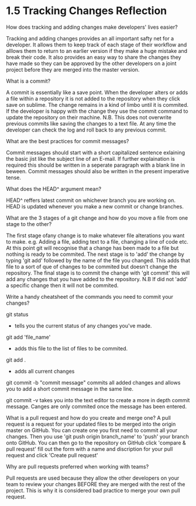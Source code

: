 # 1.5 Tracking Changes Reflection
How does tracking and adding changes make developers' lives easier?

Tracking and adding changes provides an all important safty net for a developer.  It allows them to keep track of each stage of their workflow and alllows them to return to an earlier version if they make a huge mistake and break their code. It also provides an easy way to share the changes they have made so they can be approved by the other developers on a joint project before they are merged into the master version. 

What is a commit?

A commit is essentially like a save point.  When the developer alters or adds a file within a repository it is not added to the repository when they click save on sublime.  The change remains in a kind of limbo until it is commited.  If the developer is happy with the change they use the commit command to update the repository on their machine.  N.B. This does not overwrite previous commits like saving the changes to a text file. At any time the developer can check the log and roll back to any previous commit. 

What are the best practices for commit messages?

Commit messages should start with a short capitalized sentence exlaining the basic jist like the subject line of an E-mail.  If further explaination is required this should be written in a seperate paragraph with a blank line in beween. Commit messages should also be written in the present imperative tense. 

What does the HEAD^ argument mean?

HEAD^ reffers latest commit on whichever branch you are working on. HEAD is updated whenever you make a new commit or change branches.

What are the 3 stages of a git change and how do you move a file from one stage to the other?

The first stage ofany change is to make whatever file alterations you want to make. e.g. Adding a file, adding text to a file, changing a line of code etc. At this point git will recognise that a change has been made to a file but nothing is ready to be commited. 
The next stage is to 'add' the change by typing 'git add' followed by the name of the file you changed.  This adds that file to a sort of que of changes to be commited but doesn't change the repository.
The final stage is to commit the change with 'git commit' this will add any changes that you have added to the repository.  N.B If did not 'add' a specific change then it will not be commited.

Write a handy cheatsheet of the commands you need to commit your changes?

git status
  - tells you the current status of any changes you've made.

git add 'file_name'
  - adds this file to the list of files to be commited.

git add . 
  - adds all current changes

git commit -b "commit message"
commits all added changes and allows you to add a short commit message in the same line.  

git commit -v 
takes you into the text editor to create a more in depth commit message. Canges are only commited once the message has been entered.

What is a pull request and how do you create and merge one?
A pull request is a request for your updated files to be merged into the origin master on GitHub.  You can create one you first need to commit all your changes.  Then you use 'git push origin branch_name' to 'push' your branch onto GitHub. You can then go to the repository on GitHub click 'compare & pull request' fill out the form with a name and discription for your pull request and click 'Create pull request'

Why are pull requests preferred when working with teams?

Pull requests are used because they allow the other developers on your team to review your changes BEFORE they are merged with the rest of the project.  This is why it is considered bad practice to merge your own pull request.